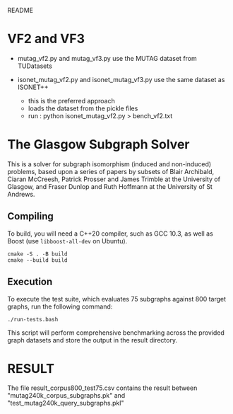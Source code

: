 README

VF2 and VF3
============


- mutag_vf2.py and mutag_vf3.py use the MUTAG dataset from TUDatasets

- isonet_mutag_vf2.py and isonet_mutag_vf3.py use the same dataset as ISONET++
    - this is the preferred approach
    - loads the dataset from the pickle files
    - run : python isonet_mutag_vf2.py > bench_vf2.txt
    
The Glasgow Subgraph Solver
===========================

This is a solver for subgraph isomorphism (induced and non-induced) problems, based upon a series of
papers by subsets of Blair Archibald, Ciaran McCreesh, Patrick Prosser and James Trimble at the
University of Glasgow, and Fraser Dunlop and Ruth Hoffmann at the University of St Andrews.

Compiling
---------

To build, you will need a C++20 compiler, such as GCC 10.3, as well as Boost (use
``libboost-all-dev`` on Ubuntu).

```shell
cmake -S . -B build
cmake --build build
```

Execution
---------

To execute the test suite, which evaluates 75 subgraphs against 800 target graphs, run the following command:

```shell
./run-tests.bash
```

This script will perform comprehensive benchmarking across the provided graph datasets and store the output in the result directory.


RESULT
======
The file result_corpus800_test75.csv contains the result between "mutag240k_corpus_subgraphs.pk" and "test_mutag240k_query_subgraphs.pkl"
